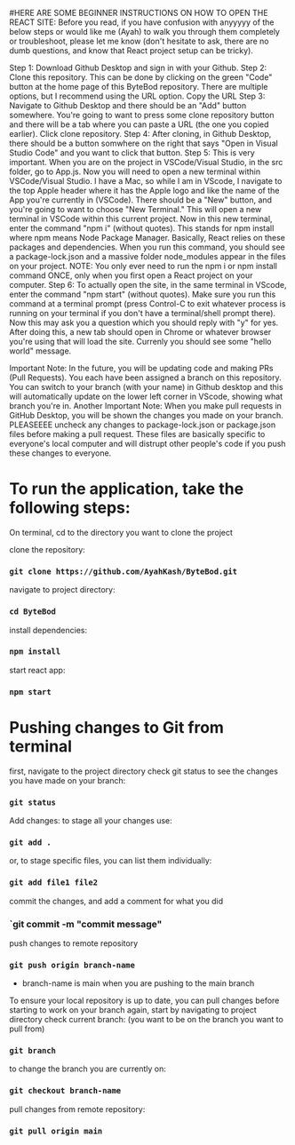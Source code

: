 #HERE ARE SOME BEGINNER INSTRUCTIONS ON HOW TO OPEN THE REACT SITE:
Before you read, if you have confusion with anyyyyy of the below steps or would like me (Ayah) to walk you through them completely or troubleshoot, please let me know (don't hesitate to ask, there are no dumb questions, and know that React project setup can be tricky).

Step 1: Download Github Desktop and sign in with your Github.
Step 2: Clone this repository. This can be done by clicking on the green "Code" button at the home page of this ByteBod repository. There are multiple options, but I recommend using the URL option. Copy the URL
Step 3: Navigate to Github Desktop and there should be an "Add" button somewhere. You're going to want to press some clone repository button and there will be a tab where you can paste a URL (the one you copied earlier). Click clone repository.
Step 4: After cloning, in Github Desktop, there should be a button somwhere on the right that says "Open in Visual Studio Code" and you want to click that button.
Step 5: This is very important. When you are on the project in VSCode/Visual Studio, in the src folder, go to App.js. Now you will need to open a new terminal within VSCode/Visual Studio. I have a Mac, so while I am in VScode, I navigate to the top Apple header where it has the Apple logo and like the name of the App you're currently in (VSCode). There should be a "New" button, and you're going to want to choose "New Terminal." This will open a new terminal in VSCode within this current project. Now in this new terminal, enter the command "npm i" (without quotes). This stands for npm install where npm means Node Package Manager. Basically, React relies on these packages and dependencies. When you run this command, you should see a package-lock.json and a massive folder node_modules appear in the files on your project. NOTE: You only ever need to run the npm i or npm install command ONCE, only when you first open a React project on your computer.
Step 6: To actually open the site, in the same terminal in VScode, enter the command "npm start" (without quotes). Make sure you run this command at a terminal prompt (press Control-C to exit whatever process is running on your terminal if you don't have a terminal/shell prompt there). Now this may ask you a question which you should reply with "y" for yes. After doing this, a new tab should open in Chrome or whatever browser you're using that will load the site. Currenly you should see some "hello world" message.

Important Note: In the future, you will be updating code and making PRs (Pull Requests). You each have been assigned a branch on this repository. You can switch to your branch (with your name) in Github desktop and this will automatically update on the lower left corner in VScode, showing what branch you're in. 
Another Important Note: When you make pull requests in GitHub Desktop, you will be shown the changes you made on your branch. PLEASEEEE uncheck any changes to package-lock.json or package.json files before making a pull request. These files are basically specific to everyone's local computer and will distrupt other people's code if you push these changes to everyone.




# To run the application, take the following steps: 

On terminal, cd to the directory you want to clone the project

clone the repository:
### `git clone https://github.com/AyahKash/ByteBod.git`
navigate to project directory:
### `cd ByteBod`
install dependencies:
### `npm install`
start react app:
### `npm start`

# Pushing changes to Git from terminal
first, navigate to the project directory
check git status to see the changes you have made on your branch:
### `git status`
Add changes:
to stage all your changes use:
### `git add .`
or, to stage specific files, you can list them individually:
### `git add file1 file2`
commit the changes, and add a comment for what you did
### `git commit -m "commit message"
push changes to remote repository
### `git push origin branch-name`
* branch-name is main when you are pushing to the main branch

To ensure your local repository is up to date, you can pull changes before starting to work on your branch
again, start by navigating to project directory
check current branch: (you want to be on the branch you want to pull from)
### `git branch`
to change the branch you are currently on:
### `git checkout branch-name`
pull changes from remote repository:
### `git pull origin main`

